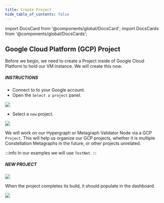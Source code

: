 ```yaml
---
title: Create Project
hide_table_of_contents: false
---
```

<intro-end />

import DocsCard from '@components/global/DocsCard';
import DocsCards from '@components/global/DocsCards';

<head>
  <title>Google Cloud Platform GCP</title>
  <meta
    name="description"
    content="Create a Project to work with on Google Cloud Platform (GCP)."
  />
</head>

## Google Cloud Platform (GCP) Project

Before we begin, we need to create a Project inside of Google Cloud Platform to hold our VM instance. We will create this now.

##### INSTRUCTIONS

- Connect to to your Google account.
- Open the `Select a project` panel.

![](/img/validator_nodes/node-gcp-project1.png)

- Select a `new` project.

![](/img/validator_nodes/node-gcp-project2.png)

We will work on our Hypergraph or Metagraph Validator Node via a GCP `Project`. This will help us organize our GCP projects, whether it is multiple Constellation Metagraphs in the future, or other projects unrelated.

:::info
In our examples we will use `TestNet`.
:::

##### NEW PROJECT

![](/img/validator_nodes/node-gcp-project3.png)

When the project completes its build, it should populate in the dashboard.

![](/img/validator_nodes/node-gcp-project4.png)